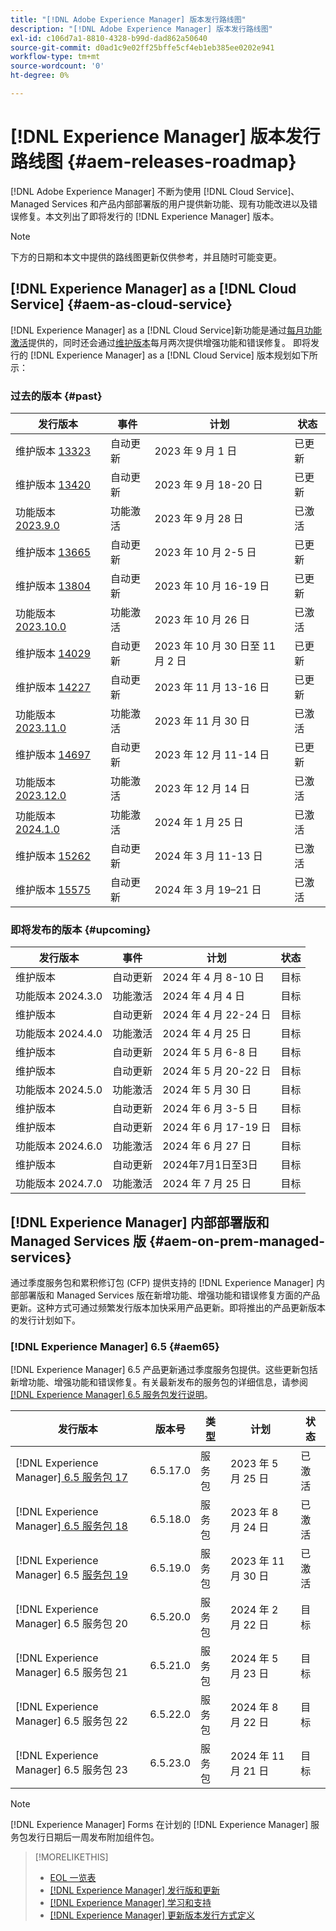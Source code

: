 ```yaml
---
title: "[!DNL Adobe Experience Manager] 版本发行路线图"
description: "[!DNL Adobe Experience Manager] 版本发行路线图"
exl-id: c106d7a1-8810-4328-b99d-dad862a50640
source-git-commit: d0ad1c9e02ff25bffe5cf4eb1eb385ee0202e941
workflow-type: tm+mt
source-wordcount: '0'
ht-degree: 0%

---
```


# [!DNL Experience Manager] 版本发行路线图 {#aem-releases-roadmap}

[!DNL Adobe Experience Manager] 不断为使用 [!DNL Cloud Service]、Managed Services 和产品内部部署版的用户提供新功能、现有功能改进以及错误修复。本文列出了即将发行的 [!DNL Experience Manager] 版本。

>[!NOTE]
>
>下方的日期和本文中提供的路线图更新仅供参考，并且随时可能变更。

## [!DNL Experience Manager] as a [!DNL Cloud Service] {#aem-as-cloud-service}

[!DNL Experience Manager] as a [!DNL Cloud Service]新功能是通过[每月功能激活](https://experienceleague.adobe.com/docs/experience-manager-cloud-service/content/release-notes/release-notes/release-notes-current.html?lang=zh-Hans)提供的，同时还会通过[维护版本](https://experienceleague.adobe.com/docs/experience-manager-cloud-service/content/release-notes/maintenance/latest.html?lang=zh-Hans)每月两次提供增强功能和错误修复。
即将发行的 [!DNL Experience Manager] as a [!DNL Cloud Service] 版本规划如下所示：

### 过去的版本 {#past}

| 发行版本 | 事件 | 计划 | 状态 |
|---|---|---|---|
| 维护版本 [13323](https://experienceleague.adobe.com/docs/experience-manager-cloud-service/content/release-notes/maintenance/2023/2023-9-0.html?lang=zh-Hans#release-13323) | 自动更新 | 2023 年 9 月 1 日 | 已更新 |
| 维护版本 [13420](https://experienceleague.adobe.com/docs/experience-manager-cloud-service/content/release-notes/maintenance/2023/2023-9-0.html?lang=zh-Hans#release-13420) | 自动更新 | 2023 年 9 月 18-20 日 | 已更新 |
| 功能版本 [2023.9.0](https://experienceleague.adobe.com/docs/experience-manager-cloud-service/content/release-notes/release-notes/2023/release-notes-2023-9-0.html?lang=zh-Hans) | 功能激活 | 2023 年 9 月 28 日 | 已激活 |
| 维护版本 [13665](https://experienceleague.adobe.com/docs/experience-manager-cloud-service/content/release-notes/maintenance/2023/2023-10-0.html?lang=zh-Hans#release-13665) | 自动更新 | 2023 年 10 月 2-5 日 | 已更新 |
| 维护版本 [13804](https://experienceleague.adobe.com/docs/experience-manager-cloud-service/content/release-notes/maintenance/2023/2023-10-0.html?lang=zh-Hans#release-13804) | 自动更新 | 2023 年 10 月 16-19 日 | 已更新 |
| 功能版本 [2023.10.0](https://experienceleague.adobe.com/docs/experience-manager-cloud-service/content/release-notes/release-notes/2023/release-notes-2023-10-0.html?lang=zh-Hans) | 功能激活 | 2023 年 10 月 26 日 | 已激活 |
| 维护版本 [14029](https://experienceleague.adobe.com/docs/experience-manager-cloud-service/content/release-notes/maintenance/2023/2023-11-0.html?lang=zh-Hans#release-14029) | 自动更新 | 2023 年 10 月 30 日至 11 月 2 日 | 已更新 |
| 维护版本 [14227](https://experienceleague.adobe.com/docs/experience-manager-cloud-service/content/release-notes/maintenance/2023/2023-11-0.html?lang=zh-Hans#release-14227) | 自动更新 | 2023 年 11 月 13-16 日 | 已更新 |
| 功能版本 [2023.11.0](https://experienceleague.adobe.com/docs/experience-manager-cloud-service/content/release-notes/release-notes/2023/release-notes-2023-11-0.html?lang=zh-Hans) | 功能激活 | 2023 年 11 月 30 日 | 已激活 |
| 维护版本 [14697](https://experienceleague.adobe.com/docs/experience-manager-cloud-service/content/release-notes/maintenance/2023/2023-12-0.html#release-14697) | 自动更新 | 2023 年 12 月 11-14 日 | 已更新 |
| 功能版本 [2023.12.0](https://experienceleague.adobe.com/docs/experience-manager-cloud-service/content/release-notes/release-notes/2023/release-notes-2023-12-0.html?lang=zh-Hans) | 功能激活 | 2023 年 12 月 14 日 | 已激活 |
| 功能版本 [2024.1.0](https://experienceleague.adobe.com/docs/experience-manager-cloud-service/content/release-notes/release-notes/release-notes-current.html?lang=zh-Hans) | 功能激活 | 2024 年 1 月 25 日 | 已激活 |
| 维护版本 [15262](https://experienceleague.adobe.com/docs/experience-manager-cloud-service/content/release-notes/maintenance/2024/2024-3-0.html#release-15262) | 自动更新 | 2024 年 3 月 11-13 日 | 已激活 |
| 维护版本 [15575](https://experienceleague.adobe.com/en/docs/experience-manager-cloud-service/content/release-notes/maintenance/latest) | 自动更新 | 2024 年 3 月 19–21 日 | 已激活 |


### 即将发布的版本 {#upcoming}

| 发行版本 | 事件 | 计划 | 状态 |
|---|---|---|---|
| 维护版本 | 自动更新 | 2024 年 4 月 8-10 日 | 目标 |
| 功能版本 2024.3.0 | 功能激活 | 2024 年 4 月 4 日 | 目标 |
| 维护版本 | 自动更新 | 2024 年 4 月 22-24 日 | 目标 |
| 功能版本 2024.4.0 | 功能激活 | 2024 年 4 月 25 日 | 目标 |
| 维护版本 | 自动更新 | 2024 年 5 月 6-8 日 | 目标 |
| 维护版本 | 自动更新 | 2024 年 5 月 20-22 日 | 目标 |
| 功能版本 2024.5.0 | 功能激活 | 2024 年 5 月 30 日 | 目标 |
| 维护版本 | 自动更新 | 2024 年 6 月 3-5 日 | 目标 |
| 维护版本 | 自动更新 | 2024 年 6 月 17-19 日 | 目标 |
| 功能版本 2024.6.0 | 功能激活 | 2024 年 6 月 27 日 | 目标 |
| 维护版本 | 自动更新 | 2024年7月1日至3日 | 目标 |
| 功能版本 2024.7.0 | 功能激活 | 2024 年 7 月 25 日 | 目标 |

## [!DNL Experience Manager] 内部部署版和 Managed Services 版 {#aem-on-prem-managed-services}

通过季度服务包和累积修订包 (CFP) 提供支持的 [!DNL Experience Manager] 内部部署版和 Managed Services 版在新增功能、增强功能和错误修复方面的产品更新。这种方式可通过频繁发行版本加快采用产品更新。即将推出的产品更新版本的发行计划如下。

### [!DNL Experience Manager] 6.5 {#aem65}

[!DNL Experience Manager] 6.5 产品更新通过季度服务包提供。这些更新包括新增功能、增强功能和错误修复。有关最新发布的服务包的详细信息，请参阅 [[!DNL Experience Manager]  6.5 服务包发行说明](https://experienceleague.adobe.com/docs/experience-manager-65/content/release-notes/release-notes.html?lang=zh-Hans)。

| 发行版本 | 版本号 | 类型 | 计划 | 状态 |
|---|---|---|---|---|
| [!DNL Experience Manager][ 6.5 服务包 17](https://experienceleague.adobe.com/docs/experience-manager-65/content/release-notes/service-pack/6-5-17.html?lang=zh-Hans) | 6.5.17.0 | 服务包 | 2023 年 5 月 25 日 | 已激活 |
| [!DNL Experience Manager][ 6.5 服务包 18](https://experienceleague.adobe.com/docs/experience-manager-65/content/release-notes/service-pack/6-5-18.html?lang=zh-Hans) | 6.5.18.0 | 服务包 | 2023 年 8 月 24 日 | 已激活 |
| [!DNL Experience Manager] 6.5 [服务包 19](https://experienceleague.adobe.com/docs/experience-manager-65/content/release-notes/release-notes.html?lang=zh-Hans) | 6.5.19.0 | 服务包 | 2023 年 11 月 30 日 | 已激活 |
| [!DNL Experience Manager] 6.5 服务包 20 | 6.5.20.0 | 服务包 | 2024 年 2 月 22 日 | 目标 |
| [!DNL Experience Manager] 6.5 服务包 21 | 6.5.21.0 | 服务包 | 2024 年 5 月 23 日 | 目标 |
| [!DNL Experience Manager] 6.5 服务包 22 | 6.5.22.0 | 服务包 | 2024 年 8 月 22 日 | 目标 |
| [!DNL Experience Manager] 6.5 服务包 23 | 6.5.23.0 | 服务包 | 2024 年 11 月 21 日 | 目标 |

>[!NOTE]
>
>[!DNL Experience Manager] Forms 在计划的 [!DNL Experience Manager] 服务包发行日期后一周发布附加组件包。

>[!MORELIKETHIS]
>
>* [EOL 一览表](https://helpx.adobe.com/cn/support/programs/eol-matrix.html)
>* [[!DNL Experience Manager]  发行版和更新](https://experienceleague.adobe.com/docs/experience-manager-release-information/aem-release-updates/aem-releases-updates.html?lang=zh-Hans)
>* [[!DNL Experience Manager]  学习和支持](https://experienceleague.adobe.com/docs/experience-manager-cloud-service.html?lang=zh-Hans)
>* [[!DNL Experience Manager]  更新版本发行方式定义](/help/using/update-release-vehicle-definitions.md)
